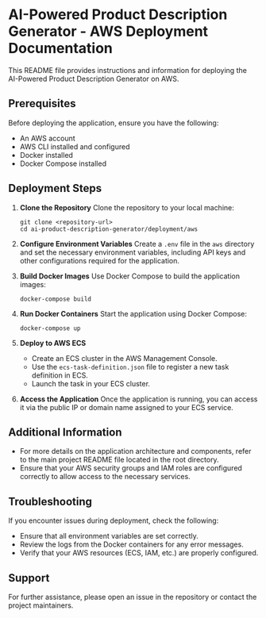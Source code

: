 # AI-Powered Product Description Generator - AWS Deployment Documentation

This README file provides instructions and information for deploying the AI-Powered Product Description Generator on AWS.

## Prerequisites

Before deploying the application, ensure you have the following:

- An AWS account
- AWS CLI installed and configured
- Docker installed
- Docker Compose installed

## Deployment Steps

1. **Clone the Repository**
   Clone the repository to your local machine:
   ```
   git clone <repository-url>
   cd ai-product-description-generator/deployment/aws
   ```

2. **Configure Environment Variables**
   Create a `.env` file in the `aws` directory and set the necessary environment variables, including API keys and other configurations required for the application.

3. **Build Docker Images**
   Use Docker Compose to build the application images:
   ```
   docker-compose build
   ```

4. **Run Docker Containers**
   Start the application using Docker Compose:
   ```
   docker-compose up
   ```

5. **Deploy to AWS ECS**
   - Create an ECS cluster in the AWS Management Console.
   - Use the `ecs-task-definition.json` file to register a new task definition in ECS.
   - Launch the task in your ECS cluster.

6. **Access the Application**
   Once the application is running, you can access it via the public IP or domain name assigned to your ECS service.

## Additional Information

- For more details on the application architecture and components, refer to the main project README file located in the root directory.
- Ensure that your AWS security groups and IAM roles are configured correctly to allow access to the necessary services.

## Troubleshooting

If you encounter issues during deployment, check the following:

- Ensure that all environment variables are set correctly.
- Review the logs from the Docker containers for any error messages.
- Verify that your AWS resources (ECS, IAM, etc.) are properly configured.

## Support

For further assistance, please open an issue in the repository or contact the project maintainers.
